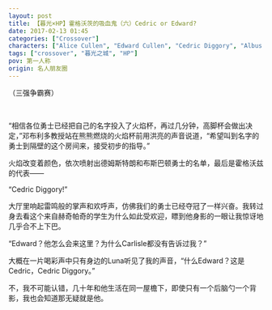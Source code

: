 ```yaml
---
layout: post
title: 【暮光×HP】霍格沃茨的吸血鬼（六）Cedric or Edward?
date: 2017-02-13 01:45
categories: ["Crossover"]
characters: ["Alice Cullen", "Edward Cullen", "Cedric Diggory", "Albus Dumbledore"]
tags: ["crossover", "暮光之城", "HP"]
pov: 第一人称
origin: 名人朋友圈
---
```


（三强争霸赛）

<br>

“相信各位勇士已经把自己的名字投入了火焰杯，再过几分钟，高脚杯会做出决定，”邓布利多教授站在熊熊燃烧的火焰杯前用洪亮的声音说道，“希望叫到名字的勇士到隔壁的这个房间来，接受初步的指导。”

火焰改变着颜色，依次喷射出德姆斯特朗和布斯巴顿勇士的名单，最后是霍格沃兹的代表——

“Cedric Diggory!”

大厅里响起雷鸣般的掌声和欢呼声，仿佛我们的勇士已经夺冠了一样兴奋。我转过身去看这个来自赫奇帕奇的学生为什么如此受欢迎，瞟到他身影的一眼让我惊讶地几乎合不上下巴。

“Edward？他怎么会来这里？为什么Carlisle都没有告诉过我？”

大概在一片喝彩声中只有身边的Luna听见了我的声音，“什么Edward？这是Cedric，Cedric Diggory。”

不，我不可能认错，几十年和他生活在同一屋檐下，即使只有一个后脑勺一个背影，我也会知道那无疑就是他。
